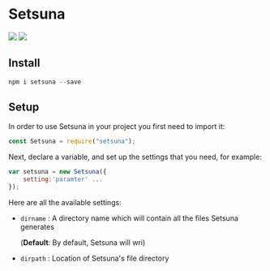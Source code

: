 # Setsuna
[![](https://img.shields.io/npm/v/setsuna?label=Latest%20Version&style=for-the-badge&logo=npm&color=informational)](https://www.npmjs.com/package/setsuna)
[![](https://img.shields.io/static/v1?label=Creator&message=atomic-addison&color=informational&style=for-the-badge)](https://github.com/atomic-addison)

## Install
```js
npm i setsuna --save
```

## Setup

In order to use Setsuna in your project you first need to import it:

```js
const Setsuna = require("setsuna");
```

Next, declare a variable, and set up the settings that you need, for example:

```js
var setsuna = new Setsuna({
	setting:'paramter' ...
});
```

Here are all the available settings:

* `dirname` : A directory name which will contain all the files Setsuna generates 

    (**Default**: By default, Setsuna will wri)
* `dirpath` : Location of Setsuna's file directory
